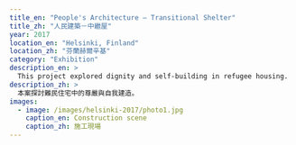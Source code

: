 ```yaml
---
title_en: "People's Architecture – Transitional Shelter"
title_zh: "人民建築－中繼屋"
year: 2017
location_en: "Helsinki, Finland"
location_zh: "芬蘭赫爾辛基"
category: "Exhibition"
description_en: >
  This project explored dignity and self-building in refugee housing.
description_zh: >
  本案探討難民住宅中的尊嚴與自我建造。
images:
  - image: /images/helsinki-2017/photo1.jpg
    caption_en: Construction scene
    caption_zh: 施工現場
---
```

